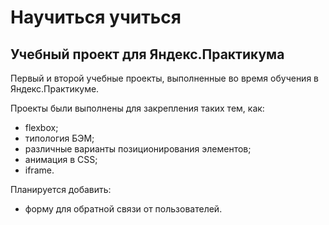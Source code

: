 # Научиться учиться
## Учебный проект для Яндекс.Практикума

Первый и второй учебные проекты, выполненные во время обучения в Яндекс.Практикуме.

Проекты были выполнены для закрепления таких тем, как:
- flexbox;
- типология БЭМ;
- различные варианты позиционирования элементов;
- анимация в CSS;
- iframe.

Планируется добавить:
- форму для обратной связи от пользователей.
